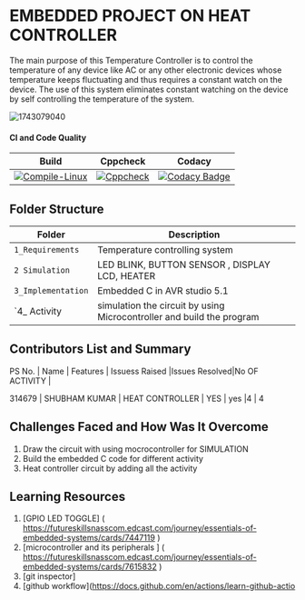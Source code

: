 # EMBEDDED PROJECT ON HEAT CONTROLLER 
The main purpose of this Temperature Controller is to control the temperature of any device like AC or any other electronic devices whose temperature keeps fluctuating and thus requires a constant watch on the device. The use of this system eliminates constant watching on the device by self controlling the temperature of the system.


![1743079040](https://user-images.githubusercontent.com/65505299/126377005-2bcdaa84-0446-40dc-899b-476b71fa8bd7.jpg)


#### CI and Code Quality

|Build|Cppcheck|Codacy|
|:--:|:--:|:--:|
|[![Compile-Linux](https://github.com/Bharathgopal/Emb-C/actions/workflows/Compile.yml/badge.svg)](https://github.com/Bharathgopal/Emb-C/actions/workflows/Compile.yml)|[![Cppcheck](https://github.com/Bharathgopal/Emb-C/actions/workflows/CodeQulaity.yml/badge.svg)](https://github.com/Bharathgopal/Emb-C/actions/workflows/CodeQulaity.yml)|[![Codacy Badge](https://app.codacy.com/project/badge/Grade/643b7ca2b2dc4daba1e700c216bb87d9)](https://www.codacy.com/gh/Bharathgopal/Emb-C/dashboard?utm_source=github.com&amp;utm_medium=referral&amp;utm_content=Bharathgopal/Emb-C&amp;utm_campaign=Badge_Grade)|

## Folder Structure
Folder             | Description
-------------------| -----------------------------------------
`1_Requirements`   | Temperature controlling system
`2 Simulation`         | LED BLINK, BUTTON SENSOR , DISPLAY LCD, HEATER
`3_Implementation` | Embedded C   in AVR studio 5.1 
`4_ Activity    | simulation the circuit by   using Microcontroller and build the program 

## Contributors List and Summary

PS No.   |  Name           |    Features      | Issuess Raised   |Issues Resolved|No OF ACTIVITY |

314679   | SHUBHAM KUMAR    | HEAT CONTROLLER   |  YES              | yes     |4   |     4




## Challenges Faced and How Was It Overcome

1. Draw the  circuit with using mocrocontroller for SIMULATION 
2. Build the embedded C code for different activity 
3. Heat controller circuit by adding all the activity 


## Learning Resources
1. [GPIO LED TOGGLE] ( https://futureskillsnasscom.edcast.com/journey/essentials-of-embedded-systems/cards/7447119 )
2. [microcontroller and its peripherals ] ( https://futureskillsnasscom.edcast.com/journey/essentials-of-embedded-systems/cards/7615832 )
3. [git inspector] 
4. [github workflow](https://docs.github.com/en/actions/learn-github-actio



